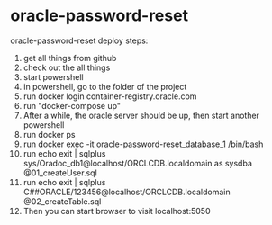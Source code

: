 # oracle-password-reset
oracle-password-reset
deploy steps:
1. get all things from github
2. check out the all things
3. start powershell
4. in powershell, go to the folder of the project
4. run docker login container-registry.oracle.com
5. run "docker-compose up"
6. After a while, the oracle server should be up, then start another powershell
7. run docker ps
8. run docker exec -it oracle-password-reset_database_1 /bin/bash
9. run echo exit | sqlplus sys/Oradoc_db1@localhost/ORCLCDB.localdomain as sysdba @01_createUser.sql
10. run echo exit | sqlplus C##ORACLE/123456@localhost/ORCLCDB.localdomain @02_createTable.sql
11. Then you can start browser to visit localhost:5050
